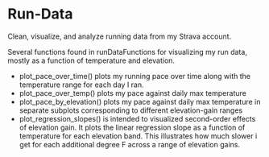 # Run-Data
Clean, visualize, and analyze running data from my Strava account.

Several functions found in runDataFunctions for visualizing my run data, mostly as a function of temperature and elevation.

- plot_pace_over_time() plots my running pace over time along with the temperature range for each day I ran.
- plot_pace_over_temp() plots my pace against daily max temperature
- plot_pace_by_elevation() plots my pace against daily max temperature in separate subplots corresponding to different elevation-gain ranges
- plot_regression_slopes() is intended to visualized second-order effects of elevation gain. It plots the linear regression slope as a function of temperature for each elevation band. This illustrates how much slower i get for each additional degree F across a range of elevation gains.
